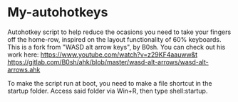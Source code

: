 # My-autohotkeys
Autohotkey script to help reduce the ocasions you need to take your fingers off the home-row, inspired on the layout functionality of 60% keyboards.
This is a fork from "WASD alt arrow keys", by B0sh. You can check out his work here:
    https://www.youtube.com/watch?v=z29KF4aauww&t
    https://gitlab.com/B0sh/ahk/blob/master/wasd-alt-arrows/wasd-alt-arrows.ahk

To make the script run at boot, you need to make a file shortcut in the startup folder. Access said folder via Win+R, then type shell:startup.
